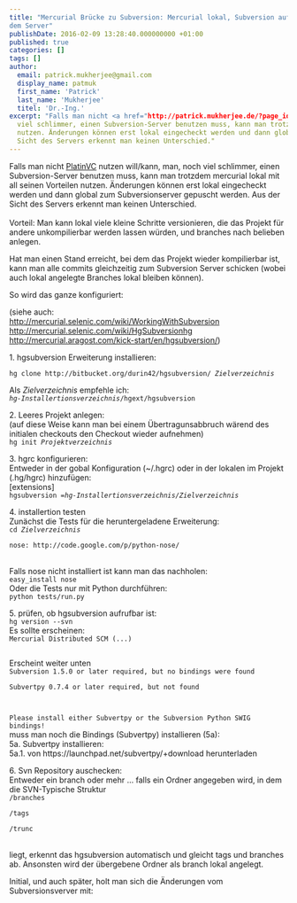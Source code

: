 ```yaml
---
title: "Mercurial Brücke zu Subversion: Mercurial lokal, Subversion auf
dem Server"
publishDate: 2016-02-09 13:28:40.000000000 +01:00
published: true
categories: []
tags: []
author:
  email: patrick.mukherjee@gmail.com
  display_name: patmuk
  first_name: 'Patrick'
  last_name: 'Mukherjee'
  titel: 'Dr.-Ing.'
excerpt: "Falls man nicht <a href="http://patrick.mukherjee.de/?page_id=31">PlatinVC</a> nutzen will/kann, man, noch
  viel schlimmer, einen Subversion-Server benutzen muss, kann man trotzdem mercurial lokal mit all seinen Vorteilen
  nutzen. Änderungen können erst lokal eingecheckt werden und dann global zum Subversionserver gepuscht werden. Aus der
  Sicht des Servers erkennt man keinen Unterschied."
---
```

<p>Falls man nicht <a href="http://patrick.mukherjee.de/?page_id=31">PlatinVC</a> nutzen will/kann, man, noch
  viel schlimmer, einen Subversion-Server benutzen muss, kann man trotzdem mercurial lokal mit all seinen Vorteilen
  nutzen. Änderungen können erst lokal eingecheckt werden und dann global zum Subversionserver gepuscht werden. Aus der
  Sicht des Servers erkennt man keinen Unterschied.<br />
<br />
  Vorteil: Man kann lokal viele kleine Schritte versionieren, die das Projekt für andere unkompilierbar werden lassen
  würden, und branches nach belieben anlegen.
</p>
<p>Hat man einen Stand erreicht, bei dem das Projekt wieder kompilierbar ist, kann man alle commits gleichzeitig zum
  Subversion Server schicken (wobei auch lokal angelegte Branches lokal bleiben können).</p>
<p>So wird das ganze konfiguriert:</p>
<p>(siehe auch:<br />
  <a
    href="http://mercurial.selenic.com/wiki/WorkingWithSubversion">http://mercurial.selenic.com/wiki/WorkingWithSubversion</a><br />
  <a href="http://mercurial.selenic.com/wiki/HgSubversionhg">http://mercurial.selenic.com/wiki/HgSubversionhg</a><br />
  <a
    href="http://mercurial.aragost.com/kick-start/en/hgsubversion/">http://mercurial.aragost.com/kick-start/en/hgsubversion/</a>)<br />
  <!--more-->
</p>
<p>1. hgsubversion Erweiterung installieren:</p>
<p><code>hg clone http://bitbucket.org/durin42/hgsubversion/ <em>Zielverzeichnis</em></code></p>
<p>Als <em>Zielverzeichnis</em> empfehle ich:<br />
  <code><em>hg-Installertionsverzeichnis</em>/hgext/hgsubversion</code>
</p>
<p>2. Leeres Projekt anlegen:<br />
  (auf diese Weise kann man bei einem Übertragunsabbruch wärend des initialen checkouts den Checkout wieder
  aufnehmen)<br />
  <code>hg init <em>Projektverzeichnis</em></code>
</p>
<p>3. hgrc konfigurieren:<br />
  Entweder in der gobal Konfiguration (~/.hgrc) oder in der lokalen im Projekt (.hg/hgrc) hinzufügen:<br />
  [extensions]<br />
  <code>hgsubversion =<em>hg-Installertionsverzeichnis/Zielverzeichnis</em></code>
</p>
<p>4. installertion testen<br />
  Zunächst die Tests für die heruntergeladene Erweiterung:<br />
  <code>cd <em>Zielverzeichnis</em><br />
nose: http://code.google.com/p/python-nose/<br />
</code><br />
  Falls nose nicht installiert ist kann man das nachholen:<br />
  <code>easy_install nose</code><br />
  Oder die Tests nur mit Python durchführen:<br />
  <code>python tests/run.py</code>
</p>
<p>5. prüfen, ob hgsubversion aufrufbar ist:<br />
  <code>hg version --svn</code><br />
  Es sollte erscheinen:<br />
  <code>Mercurial Distributed SCM (...)<br />
</code>
</p>
<p>Erscheint weiter unten<br />
  <code>Subversion 1.5.0 or later required, but no bindings were found<br />
Subvertpy 0.7.4 or later required, but not found</p>
<p>Please install either Subvertpy or the Subversion Python SWIG bindings!</code><br />
  muss man noch die Bindings (Subvertpy) installieren (5a):<br />
  5a. Subvertpy installieren:<br />
  5a.1. von https://launchpad.net/subvertpy/+download herunterladen
</p>
<p>6. Svn Repository auschecken:<br />
  Entweder ein branch oder mehr ... falls ein Ordner angegeben wird, in dem die SVN-Typische Struktur<br />
  <code>/branches<br />
/tags<br />
/trunc<br />
</code><br />
  liegt, erkennt das hgsubversion automatisch und gleicht tags und branches ab. Ansonsten wird der übergebene Ordner als
  branch lokal angelegt.
</p>
<p>Initial, und auch später, holt man sich die Änderungen vom Subversionsverver mit:<br />

</p>